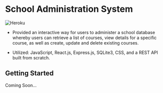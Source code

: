 # School Administration System
![Heroku](https://heroku-badge.herokuapp.com/?app=school-admin-system)

* Provided an interactive way for users to administer a school database whereby users can retrieve a list of courses, view details for a specific course, as well as create, update and delete existing courses.

* Utilized: JavaScript, React.js, Express.js, SQLite3, CSS, and a REST API built from scratch.

## Getting Started

Coming Soon...
